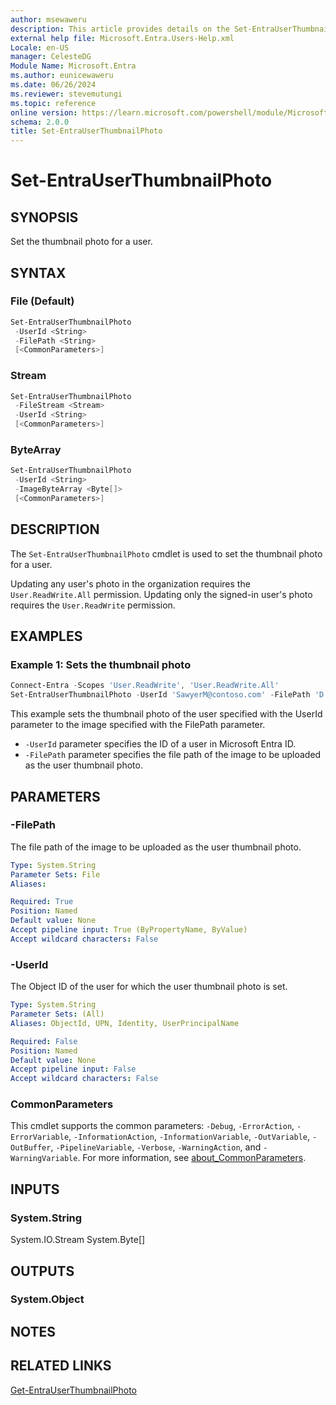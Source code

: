 ```yaml
---
author: msewaweru
description: This article provides details on the Set-EntraUserThumbnailPhoto command.
external help file: Microsoft.Entra.Users-Help.xml
Locale: en-US
manager: CelesteDG
Module Name: Microsoft.Entra
ms.author: eunicewaweru
ms.date: 06/26/2024
ms.reviewer: stevemutungi
ms.topic: reference
online version: https://learn.microsoft.com/powershell/module/Microsoft.Entra/Set-EntraUserThumbnailPhoto
schema: 2.0.0
title: Set-EntraUserThumbnailPhoto
---
```


# Set-EntraUserThumbnailPhoto

## SYNOPSIS

Set the thumbnail photo for a user.

## SYNTAX

### File (Default)

```powershell
Set-EntraUserThumbnailPhoto
 -UserId <String>
 -FilePath <String>
 [<CommonParameters>]
```

### Stream

```powershell
Set-EntraUserThumbnailPhoto
 -FileStream <Stream>
 -UserId <String>
 [<CommonParameters>]
```

### ByteArray

```powershell
Set-EntraUserThumbnailPhoto
 -UserId <String>
 -ImageByteArray <Byte[]>
 [<CommonParameters>]
```

## DESCRIPTION

The `Set-EntraUserThumbnailPhoto` cmdlet is used to set the thumbnail photo for a user.

Updating any user's photo in the organization requires the `User.ReadWrite.All` permission. Updating only the signed-in user's photo requires the `User.ReadWrite` permission.

## EXAMPLES

### Example 1: Sets the thumbnail photo

```powershell
Connect-Entra -Scopes 'User.ReadWrite', 'User.ReadWrite.All'
Set-EntraUserThumbnailPhoto -UserId 'SawyerM@contoso.com' -FilePath 'D:\UserThumbnailPhoto.jpg'
```

This example sets the thumbnail photo of the user specified with the UserId parameter to the image specified with the FilePath parameter.

- `-UserId` parameter specifies the ID of a user in Microsoft Entra ID.
- `-FilePath` parameter specifies the file path of the image to be uploaded as the user thumbnail photo.

## PARAMETERS

### -FilePath

The file path of the image to be uploaded as the user thumbnail photo.

```yaml
Type: System.String
Parameter Sets: File
Aliases:

Required: True
Position: Named
Default value: None
Accept pipeline input: True (ByPropertyName, ByValue)
Accept wildcard characters: False
```

### -UserId

The Object ID of the user for which the user thumbnail photo is set.

```yaml
Type: System.String
Parameter Sets: (All)
Aliases: ObjectId, UPN, Identity, UserPrincipalName

Required: False
Position: Named
Default value: None
Accept pipeline input: False
Accept wildcard characters: False
```

### CommonParameters

This cmdlet supports the common parameters: `-Debug`, `-ErrorAction`, `-ErrorVariable`, `-InformationAction`, `-InformationVariable`, `-OutVariable`, `-OutBuffer`, `-PipelineVariable`, `-Verbose`, `-WarningAction`, and `-WarningVariable`. For more information, see [about_CommonParameters](https://go.microsoft.com/fwlink/?LinkID=113216).

## INPUTS

### System.String

System.IO.Stream System.Byte\[\]

## OUTPUTS

### System.Object

## NOTES

## RELATED LINKS

[Get-EntraUserThumbnailPhoto](Get-EntraUserThumbnailPhoto.md)
